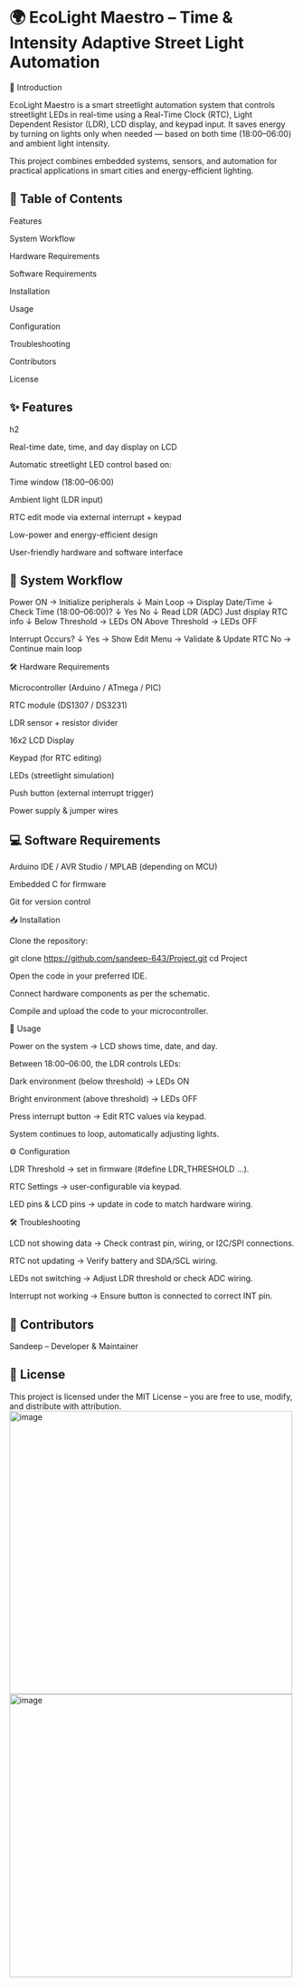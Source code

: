 <h1>🌍 EcoLight Maestro – Time & Intensity Adaptive Street Light Automation</h1>
📖 Introduction

EcoLight Maestro is a smart streetlight automation system that controls streetlight LEDs in real-time using a Real-Time Clock (RTC), Light Dependent Resistor (LDR), LCD display, and keypad input.
It saves energy by turning on lights only when needed — based on both time (18:00–06:00) and ambient light intensity.

This project combines embedded systems, sensors, and automation for practical applications in smart cities and energy-efficient lighting.

<h2>📑 Table of Contents</h2>

Features

System Workflow

Hardware Requirements

Software Requirements

Installation

Usage

Configuration

Troubleshooting

Contributors

License

<h2>✨ Features</h2>h2

Real-time date, time, and day display on LCD

Automatic streetlight LED control based on:

Time window (18:00–06:00)

Ambient light (LDR input)

RTC edit mode via external interrupt + keypad

Low-power and energy-efficient design

User-friendly hardware and software interface

<h2>🔄 System Workflow</h2>
Power ON → Initialize peripherals
↓
Main Loop → Display Date/Time
↓
Check Time (18:00–06:00)?
↓ Yes                No ↓
Read LDR (ADC)     Just display RTC info
↓
Below Threshold → LEDs ON
Above Threshold → LEDs OFF

Interrupt Occurs?
↓
Yes → Show Edit Menu → Validate & Update RTC
No  → Continue main loop

🛠 Hardware Requirements

Microcontroller (Arduino / ATmega / PIC)

RTC module (DS1307 / DS3231)

LDR sensor + resistor divider

16x2 LCD Display

Keypad (for RTC editing)

LEDs (streetlight simulation)

Push button (external interrupt trigger)

Power supply & jumper wires

<h2>💻 Software Requirements</h2>

Arduino IDE / AVR Studio / MPLAB (depending on MCU)

Embedded C for firmware

Git for version control

📥 Installation

Clone the repository:

git clone https://github.com/sandeep-643/Project.git
cd Project


Open the code in your preferred IDE.

Connect hardware components as per the schematic.

Compile and upload the code to your microcontroller.

🚦 Usage

Power on the system → LCD shows time, date, and day.

Between 18:00–06:00, the LDR controls LEDs:

Dark environment (below threshold) → LEDs ON

Bright environment (above threshold) → LEDs OFF

Press interrupt button → Edit RTC values via keypad.

System continues to loop, automatically adjusting lights.

⚙️ Configuration

LDR Threshold → set in firmware (#define LDR_THRESHOLD ...).

RTC Settings → user-configurable via keypad.

LED pins & LCD pins → update in code to match hardware wiring.

🛠 Troubleshooting

LCD not showing data → Check contrast pin, wiring, or I2C/SPI connections.

RTC not updating → Verify battery and SDA/SCL wiring.

LEDs not switching → Adjust LDR threshold or check ADC wiring.

Interrupt not working → Ensure button is connected to correct INT pin.

<h2>👥 Contributors</h2>

Sandeep
 – Developer & Maintainer

<h2>📜 License</h2>

This project is licensed under the MIT License – you are free to use, modify, and distribute with attribution.
<img width="500"  alt="image" src="https://github.com/user-attachments/assets/f4f46ecd-81fd-42fa-8fe5-6c8a785807a8" />
<img width="500"  alt="image" src="https://github.com/user-attachments/assets/5abe3551-29f7-4712-9754-25a216ac9fe9" />




